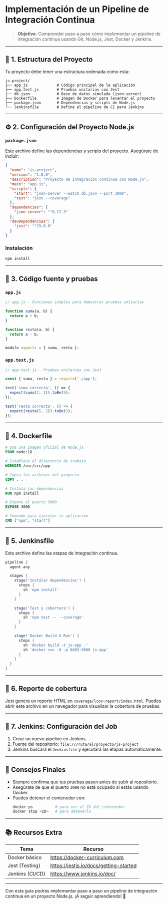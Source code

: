 
# Implementación de un Pipeline de Integración Continua

> **Objetivo**: Comprender paso a paso cómo implementar un pipeline de integración continua usando Git, Node.js, Jest, Docker y Jenkins.

---

## 🌱 1. Estructura del Proyecto

Tu proyecto debe tener una estructura ordenada como esta:

```
js-project/
├── app.js             # Código principal de la aplicación
├── app.test.js        # Pruebas unitarias con Jest
├── db.json            # Base de datos simulada (json-server)
├── Dockerfile         # Imagen de Docker para levantar el proyecto
├── package.json       # Dependencias y scripts de Node.js
└── Jenkinsfile        # Define el pipeline de CI para Jenkins
```

---

## ⚙️ 2. Configuración del Proyecto Node.js

### `package.json`

Este archivo define las dependencias y scripts del proyecto. Asegúrate de incluir:

```json
{
  "name": "js-project",
  "version": "1.0.0",
  "description": "Proyecto de integración continua con Node.js",
  "main": "app.js",
  "scripts": {
    "start": "json-server --watch db.json --port 3000",
    "test": "jest --coverage"
  },
  "dependencies": {
    "json-server": "^0.17.3"
  },
  "devDependencies": {
    "jest": "^29.0.0"
  }
}
```

### Instalación

```bash
npm install
```

---

## 🧪 3. Código fuente y pruebas

### `app.js`

```js
// app.js - Funciones simples para demostrar pruebas unitarias

function suma(a, b) {
  return a + b;
}

function resta(a, b) {
  return a - b;
}

module.exports = { suma, resta };
```

### `app.test.js`

```js
// app.test.js - Pruebas unitarias con Jest

const { suma, resta } = require('./app');

test('suma correcta', () => {
  expect(suma(2, 3)).toBe(5);
});

test('resta correcta', () => {
  expect(resta(5, 2)).toBe(3);
});
```

---

## 🐳 4. Dockerfile

```dockerfile
# Usa una imagen oficial de Node.js
FROM node:18

# Establece el directorio de trabajo
WORKDIR /usr/src/app

# Copia los archivos del proyecto
COPY . .

# Instala las dependencias
RUN npm install

# Expone el puerto 3000
EXPOSE 3000

# Comando para ejecutar la aplicación
CMD ["npm", "start"]
```

---

## 🧪 5. Jenkinsfile

Este archivo define las etapas de integración continua.

```groovy
pipeline {
  agent any

  stages {
    stage('Instalar dependencias') {
      steps {
        sh 'npm install'
      }
    }

    stage('Test y cobertura') {
      steps {
        sh 'npm test -- --coverage'
      }
    }

    stage('Docker Build & Run') {
      steps {
        sh 'docker build -t js-app .'
        sh 'docker run -d -p 8083:3000 js-app'
      }
    }
  }
}
```

---

## 📁 6. Reporte de cobertura

Jest genera un reporte HTML en `coverage/lcov-report/index.html`. Puedes abrir este archivo en un navegador para visualizar la cobertura de pruebas.

---

## 🧪 7. Jenkins: Configuración del Job

1. Crear un nuevo pipeline en Jenkins.
2. Fuente del repositorio: `file:///ruta/al/proyecto/js-project`
3. Jenkins buscará el `Jenkinsfile` y ejecutará las etapas automáticamente.

---

## 📝 Consejos Finales

- Siempre confirma que tus pruebas pasen antes de subir al repositorio.
- Asegúrate de que el puerto `3000` no esté ocupado si estás usando Docker.
- Puedes detener el contenedor con:  
  ```bash
  docker ps          # para ver el ID del contenedor  
  docker stop <ID>   # para detenerlo
  ```

---

## 📚 Recursos Extra

| Tema | Recurso |
|------|---------|
| Docker básico | https://docker-curriculum.com |
| Jest (Testing) | https://jestjs.io/docs/getting-started |
| Jenkins (CI/CD) | https://www.jenkins.io/doc/ |

---

Con esta guía podrás implementar paso a paso un pipeline de integración continua en un proyecto Node.js. ¡A seguir aprendiendo! 🚀
